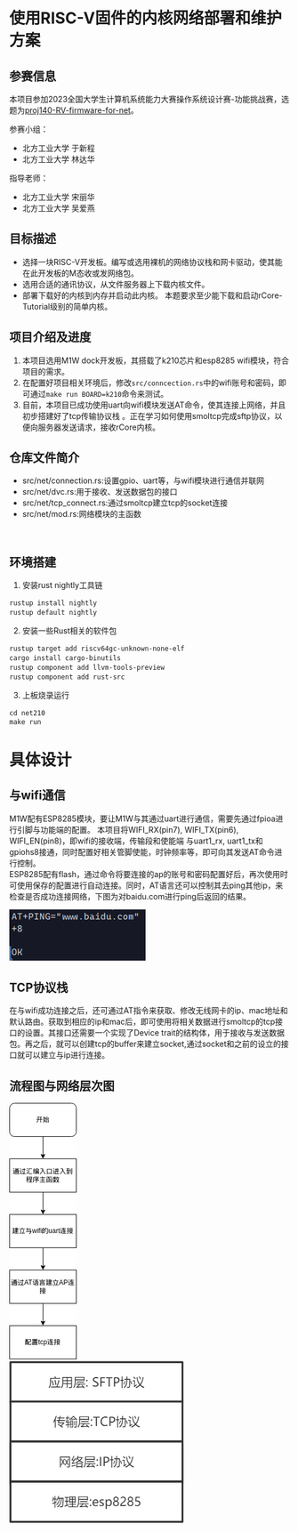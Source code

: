 # 使用RISC-V固件的内核网络部署和维护方案

## 参赛信息

本项目参加2023全国大学生计算机系统能力大赛操作系统设计赛-功能挑战赛，选题为[proj140-RV-firmware-for-net](https://github.com/oscomp/proj140-RV-firmware-for-net)。

参赛小组：

- 北方工业大学 于新程 
- 北方工业大学 林达华

指导老师：

- 北方工业大学 宋丽华
- 北方工业大学 吴爱燕

## 目标描述

- 选择一块RISC-V开发板。编写或选用裸机的网络协议栈和网卡驱动，使其能在此开发板的M态收或发网络包。
- 选用合适的通讯协议，从文件服务器上下载内核文件。
- 部署下载好的内核到内存并启动此内核。 本题要求至少能下载和启动rCore-Tutorial级别的简单内核。

## 项目介绍及进度
1. 本项目选用M1W dock开发板，其搭载了k210芯片和esp8285 wifi模块，符合项目的需求。  
2. 在配置好项目相关环境后，修改`src/conncection.rs`中的wifi账号和密码，即可通过`make run BOARD=k210`命令来测试。
3. 目前，本项目已成功使用uart向wifi模块发送AT命令，使其连接上网络，并且初步搭建好了tcp传输协议栈
。正在学习如何使用smoltcp完成sftp协议，以便向服务器发送请求，接收rCore内核。  


## 仓库文件简介

- src/net/connection.rs:设置gpio、uart等，与wifi模块进行通信并联网
- src/net/dvc.rs:用于接收、发送数据包的接口
- src/net/tcp_connect.rs:通过smoltcp建立tcp的socket连接
- src/net/mod.rs:网络模块的主函数

<br>  

## 环境搭建
1. 安装rust nightly工具链
``` bash 
rustup install nightly
rustup default nightly
```
2. 安装一些Rust相关的软件包
```bash 
rustup target add riscv64gc-unknown-none-elf
cargo install cargo-binutils
rustup component add llvm-tools-preview
rustup component add rust-src
```
3. 上板烧录运行
```
cd net210
make run
```

# 具体设计

## 与wifi通信
M1W配有ESP8285模块，要让M1W与其通过uart进行通信，需要先通过fpioa进行引脚与功能端的配置。
本项目将WIFI_RX(pin7), WIFI_TX(pin6), WIFI_EN(pin8)，即wifi的接收端，传输段和使能端
与uart1_rx, uart1_tx和gpiohs8接通，同时配置好相关管脚使能，时钟频率等，即可向其发送AT命令进行控制。  
ESP8285配有flash，通过命令将要连接的ap的账号和密码配置好后，再次使用时可使用保存的配置进行自动连接。同时，AT语言还可以控制其去ping其他ip，来检查是否成功连接网络，下图为对baidu.com进行ping后返回的结果。  

![Ping baidu.com](./pic/PingBaidu.png)

## TCP协议栈
在与wifi成功连接之后，还可通过AT指令来获取、修改无线网卡的ip、mac地址和默认路由。获取到相应的ip和mac后，即可使用将相关数据进行smoltcp的tcp接口的设置。其接口还需要一个实现了Device trait的结构体，用于接收与发送数据包。再之后，就可以创建tcp的buffer来建立socket,通过socket和之前的设立的接口就可以建立与ip进行连接。

## 流程图与网络层次图
![流程图](./pic/%E6%B5%81%E7%A8%8B%E5%9B%BE.png)  
![网络层次图](./pic/%E7%BD%91%E7%BB%9C%E5%B1%82%E6%AC%A1%E5%9B%BE.png)  